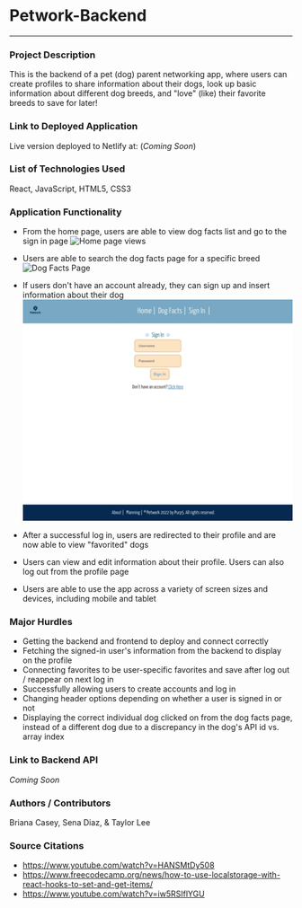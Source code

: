 # Petwork-Backend
___________________

### Project Description
This is the backend of a pet (dog) parent networking app, where users can create profiles to share information about their dogs, look up basic information about different dog breeds, and "love" (like) their favorite breeds to save for later!

### Link to Deployed Application
Live version deployed to Netlify at: (*Coming Soon*)

### List of Technologies Used
React, JavaScript, HTML5, CSS3

### Application Functionality 
- From the home page, users are able to view dog facts list and go to the sign in page
![Home page views](./Gifs/HomePageViews.gif)

- Users are able to search the dog facts page for a specific breed 
![Dog Facts Page](./Gifs/DogFactsPage.gif)

- If users don't have an account already, they can sign up and insert information about their dog
![Sign Up Page](./Gifs/SignUpPage.gif)

- After a successful log in, users are redirected to their profile and are now able to view "favorited" dogs 


- Users can view and edit information about their profile. Users can also log out from the profile page 

- Users are able to use the app across a variety of screen sizes and devices, including mobile and tablet

### Major Hurdles
- Getting the backend and frontend to deploy and connect correctly 
- Fetching the signed-in user's information from the backend to display on the profile
- Connecting favorites to be user-specific favorites and save after log out / reappear on next log in 
- Successfully allowing users to create accounts and log in
- Changing header options depending on whether a user is signed in or not 
- Displaying the correct individual dog clicked on from the dog facts page, instead of a different dog due to a discrepancy in the dog's API id vs. array index

### Link to Backend API
*Coming Soon*

### Authors / Contributors
Briana Casey, Sena Diaz, & Taylor Lee

### Source Citations
- https://www.youtube.com/watch?v=HANSMtDy508
- https://www.freecodecamp.org/news/how-to-use-localstorage-with-react-hooks-to-set-and-get-items/
- https://www.youtube.com/watch?v=iw5RSIflYGU